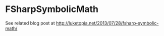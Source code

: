 FSharpSymbolicMath
==================
See related blog post at http://luketopia.net/2013/07/28/fsharp-symbolic-math/
